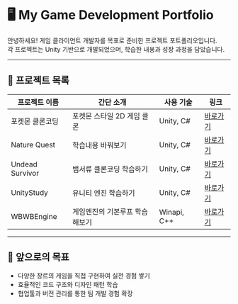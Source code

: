 # 🖥 My Game Development Portfolio

안녕하세요! 게임 클라이언트 개발자를 목표로 준비한 프로젝트 포트폴리오입니다.  
각 프로젝트는 Unity 기반으로 개발되었으며, 학습한 내용과 성장 과정을 담았습니다.  

---

## 📂 프로젝트 목록

| 프로젝트 이름   | 간단 소개                     | 사용 기술       | 링크 |
|----------------|-------------------------------|----------------|------|
| 포켓몬 클론코딩 | 포켓몬 스타일 2D 게임 클론     | Unity, C#       | [바로가기](./2D_PokemonGame) |
| Nature Quest   | 학습내용 바꿔보기              | Unity, C#       | [바로가기](./NatuerQuest) |
| Undead Survivor | 뱀서류 클론코딩 학습하기      | Unity, C#       | [바로가기](./Undead_Survivor) |
| UnityStudy    | 유니티 엔진 학습하기            | Unity, C#      | [바로가기](./UnityStudy) |
| WBWBEngine    |  게임엔진의 기본루프 학습해보기 | Winapi, C++       | [바로가기](./WBWBEngine/WBWBEngine) |
---

## 🎯 앞으로의 목표
- 다양한 장르의 게임을 직접 구현하여 실전 경험 쌓기
- 효율적인 코드 구조와 디자인 패턴 학습
- 협업툴과 버전 관리를 통한 팀 개발 경험 확장
